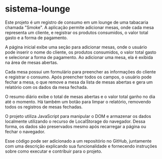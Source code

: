 # sistema-lounge

Este projeto é um registro de consumo em um lounge de uma tabacaria chamada "Smoke". A aplicação permite adicionar mesas, onde cada mesa representa um cliente, e registrar os produtos consumidos, o valor total gasto e a forma de pagamento.

A página inicial exibe uma seção para adicionar mesas, onde o usuário pode inserir o nome do cliente, os produtos consumidos, o valor total gasto e selecionar a forma de pagamento. Ao adicionar uma mesa, ela é exibida na área de mesas abertas.

Cada mesa possui um formulário para preencher as informações do cliente e registrar o consumo. Após preencher todos os campos, o usuário pode fechar a mesa, o que remove a mesa da lista de mesas abertas e gera um relatório com os dados da mesa fechada.

O resumo diário exibe o total de mesas abertas e o valor total ganho no dia até o momento. Há também um botão para limpar o relatório, removendo todos os registros de mesas fechadas.

O projeto utiliza JavaScript para manipular o DOM e armazenar os dados localmente utilizando o recurso de LocalStorage do navegador. Dessa forma, os dados são preservados mesmo após recarregar a página ou fechar o navegador.

Esse código pode ser adicionado a um repositório no GitHub, juntamente com uma descrição explicando sua funcionalidade e fornecendo instruções sobre como executar e contribuir para o projeto.

